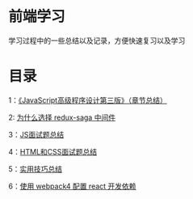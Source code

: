# 前端学习

学习过程中的一些总结以及记录，方便快速复习以及学习

# 目录

1：[《JavaScript高级程序设计第三版》（章节总结）](https://github.com/wangzengkai/blog/issues/1)

2: [为什么选择 redux-saga 中间件](https://github.com/wangzengkai/blog/issues/2)

3：[JS面试题总结](https://github.com/KayneWang/blog/issues/3)

4：[HTML和CSS面试题总结](https://github.com/KayneWang/blog/issues/4)

5：[实用技巧总结](https://github.com/KayneWang/blog/blob/master/someSkills.md)

6：[使用 webpack4 配置 react 开发依赖](https://github.com/KayneWang/blog/blob/master/webpack4-react.md)
